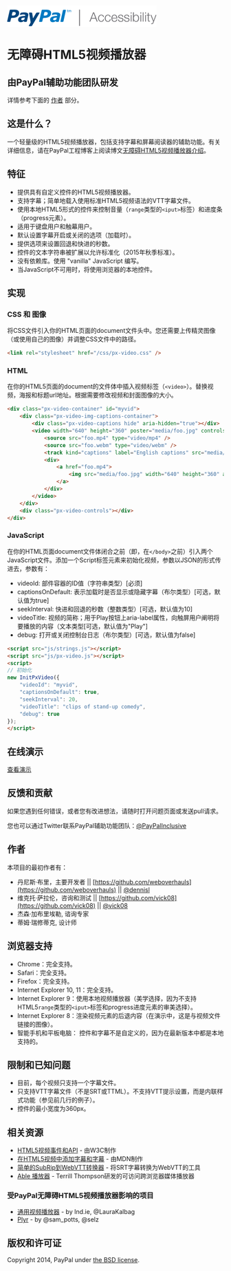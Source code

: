 <img src="images/logo_347x50_PPa11y.png" width="347" height="50" alt="PayPal accessibility logo" />

# 无障碍HTML5视频播放器

## 由PayPal辅助功能团队研发
详情参考下面的 [作者](#作者) 部分。

## 这是什么？
一个轻量级的HTML5视频播放器，包括支持字幕和屏幕阅读器的辅助功能。有关详细信息，请在PayPal工程博客上阅读博文[无障碍HTML5视频播放器介绍](https://www.paypal-engineering.com/2014/09/05/introducing-an-accessible-html5-video-player/)。

## 特征
- 提供具有自定义控件的HTML5视频播放器。
- 支持字幕；简单地载入使用标准HTML5视频语法的VTT字幕文件。
- 使用本地HTML5形式的控件来控制音量（`range`类型的`<iput>`标签）和进度条（progress元素）。
- 适用于键盘用户和触幕用户。
- 默认设置字幕开启或关闭的选项（加载时）。
- 提供选项来设置回退和快进的秒数。
- 控件的文本字符串被扩展以允许标准化（2015年秋季标准）。
- 没有依赖库。使用 "vanilla" JavaScript 编写。
- 当JavaScript不可用时，将使用浏览器的本地控件。
## 实现

### CSS 和 图像
将CSS文件引入你的HTML页面的document文件头中。您还需要上传精灵图像（或使用自己的图像）并调整CSS文件中的路径。
```html
<link rel="stylesheet" href="/css/px-video.css" />
```

### HTML
在你的HTML5页面的document的文件体中插入视频标签（`<video>`）。替换视频，海报和标题url地址。根据需要修改视频和封面图像的大小。
```html
<div class="px-video-container" id="myvid">
	<div class="px-video-img-captions-container">
		<div class="px-video-captions hide" aria-hidden="true"></div>
		<video width="640" height="360" poster="media/foo.jpg" controls>
			<source src="foo.mp4" type="video/mp4" />
			<source src="foo.webm" type="video/webm" />
			<track kind="captions" label="English captions" src="media/foo.vtt" srclang="en" default />
			<div>
				<a href="foo.mp4">
					<img src="media/foo.jpg" width="640" height="360" alt="download video" />
				</a>
			</div>
		</video>
	</div>
	<div class="px-video-controls"></div>
</div>
```

### JavaScript
在你的HTML页面document文件体闭合之前（即，在`</body>`之前）引入两个JavaScript文件。添加一个Script标签元素来初始化视频，参数以JSON的形式传进去，参数有：

- videoId: 部件容器的ID值（字符串类型）[必须]
- captionsOnDefault: 表示加载时是否显示或隐藏字幕（布尔类型）[可选，默认值为true]
- seekInterval: 快进和回退的秒数（整数类型）[可选，默认值为10]
- videoTitle: 视频的简称；用于Play按钮上aria-label属性，向触屏用户阐明将要播放的内容（文本类型[可选，默认值为"Play"]
- debug: 打开或关闭控制台日志（布尔类型）[可选，默认值为false]

```html
<script src="js/strings.js"></script>
<script src="js/px-video.js"></script>
<script>
// 初始化
new InitPxVideo({
	"videoId": "myvid",
	"captionsOnDefault": true,
	"seekInterval": 20,
	"videoTitle": "clips of stand-up comedy",
	"debug": true
});
</script>
```

## 在线演示
[查看演示](http://paypal.github.io/accessible-html5-video-player/)

## 反馈和贡献
如果您遇到任何错误，或者您有改进想法，请随时打开问题页面或发送pull请求。

您也可以通过Twitter联系PayPal辅助功能团队：[@PayPalInclusive](https://twitter.com/paypalinclusive)

## 作者
本项目的最初作者有：
- 丹尼斯·布里，主要开发者 || [https://github.com/weboverhauls](https://github.com/weboverhauls) || [@dennisl](https://twitter.com/dennisl)
- 维克托·萨拉伦，咨询和测试 || [https://github.com/vick08](https://github.com/vick08) || [@vick08](https://twitter.com/vick08)
- 杰森·加布里埃勒, 谘询专家
- 蒂姆·瑞修蒂克, 设计师

## 浏览器支持
- Chrome：完全支持。
- Safari：完全支持。
- Firefox：完全支持。
- Internet Explorer 10, 11：完全支持。
- Internet Explorer 9：使用本地视频播放器（美学选择，因为不支持HTML5`range`类型的`<iput>`标签和progress进度元素的审美选择）。
- Internet Explorer 8：渲染视频元素的后退内容（在演示中，这是与视频文件链接的图像）。
- 智能手机和平板电脑： 控件和字幕不是自定义的，因为在最新版本中都是本地支持的。

## 限制和已知问题
- 目前，每个视频只支持一个字幕文件。
- 只支持VTT字幕文件（不是SRT或TTML）。不支持VTT提示设置，而是内联样式功能（参见前几行的例子）。
- 控件的最小宽度为360px。

## 相关资源
- [HTML5视频事件和API](http://www.w3.org/2010/05/video/mediaevents.html) - 由W3C制作
- [在HTML5视频中添加字幕和字幕](https://developer.mozilla.org/en-US/Apps/Build/Audio_and_video_delivery/Adding_captions_and_subtitles_to_HTML5_video#Internet_Explorer) - 由MDN制作
- [简单的SubRip到WebVTT转换器](https://atelier.u-sub.net/srt2vtt/) - 将SRT字幕转换为WebVTT的工具
- [Able 播放器](https://github.com/ableplayer/ableplayer) - Terrill Thompson研发的可访问跨浏览器媒体播放器

### 受PayPal无障碍HTML5视频播放器影响的项目
- [通用视频播放器](https://source.ind.ie/project/video-player) - by Ind.ie, @LauraKalbag
- [Plyr](https://github.com/selz/plyr) - by @sam_potts, @selz

## 版权和许可证
Copyright 2014, PayPal under [the BSD license](LICENSE.md).

